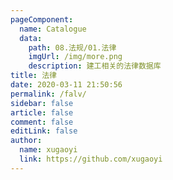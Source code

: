 ```yaml
---
pageComponent:
  name: Catalogue
  data:
    path: 08.法规/01.法律
    imgUrl: /img/more.png
    description: 建工相关的法律数据库
title: 法律
date: 2020-03-11 21:50:56
permalink: /falv/
sidebar: false
article: false
comment: false
editLink: false
author:
  name: xugaoyi
  link: https://github.com/xugaoyi
---
```

